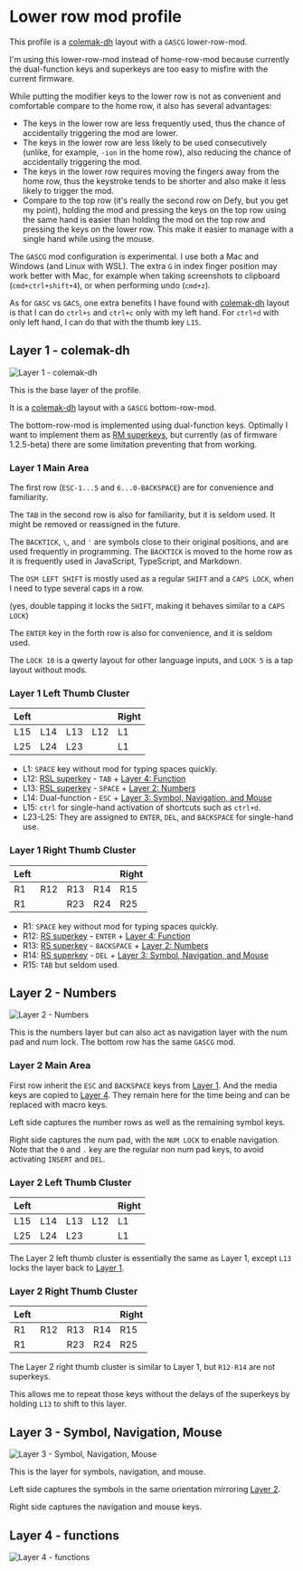 # Lower row mod profile

This profile is a [colemak-dh] layout with a `GASCG` lower-row-mod.

I'm using this lower-row-mod instead of home-row-mod because currently the dual-function keys and superkeys are too easy to misfire with the current firmware.

While putting the modifier keys to the lower row is not as convenient and comfortable compare to the home row,
it also has several advantages:

- The keys in the lower row are less frequently used, thus the chance of accidentally triggering the mod are lower.
- The keys in the lower row are less likely to be used consecutively (unlike, for example, `-ion` in the home row), also reducing the chance of accidentally triggering the mod.
- The keys in the lower row requires moving the fingers away from the home row, thus the keystroke tends to be shorter and also make it less likely to trigger the mod.
- Compare to the top row (it's really the second row on Defy, but you get my point), holding the mod and pressing the keys on the top row using the same hand is easier than holding the mod on the top row and pressing the keys on the lower row. This make it easier to manage with a single hand while using the mouse.

The `GASCG` mod configuration is experimental.
I use both a Mac and Windows (and Linux with WSL).
The extra `G` in index finger position may work better with Mac,
for example when taking screenshots to clipboard (`cmd+ctrl+shift+4`),
or when performing undo (`cmd+z`).

As for `GASC` vs `GACS`,
one extra benefits I have found with [colemak-dh] layout is that I can do `ctrl+s` and `ctrl+c` only with my left hand.
For `ctrl+d` with only left hand, I can do that with the thumb key `L15`.

## Layer 1 - colemak-dh

![Layer 1 - colemak-dh](layer-1.png)

This is the base layer of the profile.

It is a [colemak-dh] layout with a `GASCG` bottom-row-mod.

The bottom-row-mod is implemented using dual-function keys.
Optimally I want to implement them as [RM superkeys][rm-superkey],
but currently (as of firmware 1.2.5-beta) there are some limitation preventing that from working.

### Layer 1 Main Area

The first row (`ESC-1...5` and `6...0-BACKSPACE`) are for convenience and familiarity.

The `TAB` in the second row is also for familiarity, but it is seldom used.
It might be removed or reassigned in the future.

The `BACKTICK`, `\`, and `'` are symbols close to their original positions,
and are used frequently in programming.
The `BACKTICK` is moved to the home row as it is frequently used in JavaScript, TypeScript, and Markdown.

The `OSM LEFT SHIFT` is mostly used as a regular `SHIFT` and a `CAPS LOCK`,
when I need to type several caps in a row.

(yes, double tapping it locks the `SHIFT`, making it behaves similar to a `CAPS LOCK`)

The `ENTER` key in the forth row is also for convenience,
and it is seldom used.

The `LOCK 10` is a qwerty layout for other language inputs,
and `LOCK 5` is a tap layout without mods.

### Layer 1 Left Thumb Cluster

| Left |     |     |     | Right |
| ---- | --- | --- | --- | ----- |
| L15  | L14 | L13 | L12 | L1    |
| L25  | L24 | L23 |     | L1    |

- L1: `SPACE` key without mod for typing spaces quickly.
- L12: [RSL superkey][rsl-superkey] - `TAB` + [Layer 4: Function](#layer-4---functions)
- L13: [RSL superkey][rsl-superkey] - `SPACE` + [Layer 2: Numbers](#layer-2---numbers)
- L14: Dual-function - `ESC` + [Layer 3: Symbol, Navigation, and Mouse](#layer-3---symbol-navigation-mouse)
- L15: `ctrl` for single-hand activation of shortcuts such as `ctrl+d`.
- L23-L25: They are assigned to `ENTER`, `DEL`, and `BACKSPACE` for single-hand use.

### Layer 1 Right Thumb Cluster

| Left |     |     |     | Right |
| ---- | --- | --- | --- | ----- |
| R1   | R12 | R13 | R14 | R15   |
| R1   |     | R23 | R24 | R25   |

- R1: `SPACE` key without mod for typing spaces quickly.
- R12: [RS superkey][rs-superkey] - `ENTER` + [Layer 4: Function](#layer-4---functions)
- R13: [RS superkey][rs-superkey] - `BACKSPACE` + [Layer 2: Numbers](#layer-2---numbers)
- R14: [RS superkey][rs-superkey] - `DEL` + [Layer 3: Symbol, Navigation, and Mouse](#layer-3---symbol-navigation-mouse)
- R15: `TAB` but seldom used.

## Layer 2 - Numbers

![Layer 2 - Numbers](layer-2.png)

This is the numbers layer but can also act as navigation layer with the num pad and num lock.
The bottom row has the same `GASCG` mod.

### Layer 2 Main Area

First row inherit the `ESC` and `BACKSPACE` keys from [Layer 1](#layer-1---colemak-dh).
And the media keys are copied to [Layer 4](#layer-4---functions).
They remain here for the time being and can be replaced with macro keys.

Left side captures the number rows as well as the remaining symbol keys.

Right side captures the num pad, with the `NUM LOCK` to enable navigation.
Note that the `0` and `.` key are the regular non num pad keys,
to avoid activating `INSERT` and `DEL`.

### Layer 2 Left Thumb Cluster

| Left |     |     |     | Right |
| ---- | --- | --- | --- | ----- |
| L15  | L14 | L13 | L12 | L1    |
| L25  | L24 | L23 |     | L1    |

The Layer 2 left thumb cluster is essentially the same as Layer 1,
except `L13` locks the layer back to [Layer 1](#layer-1---colemak-dh).

### Layer 2 Right Thumb Cluster

| Left |     |     |     | Right |
| ---- | --- | --- | --- | ----- |
| R1   | R12 | R13 | R14 | R15   |
| R1   |     | R23 | R24 | R25   |

The Layer 2 right thumb cluster is similar to Layer 1,
but `R12-R14` are not superkeys.

This allows me to repeat those keys without the delays of the superkeys by holding `L13` to shift to this layer.

## Layer 3 - Symbol, Navigation, Mouse

![Layer 3 - Symbol, Navigation, Mouse](layer-3.png)

This is the layer for symbols, navigation, and mouse.

Left side captures the symbols in the same orientation mirroring [Layer 2](#layer-2---numbers).

Right side captures the navigation and mouse keys.

## Layer 4 - functions

![Layer 4 - functions](layer-4.png)

[colemak-dh]: https://colemakmods.github.io/mod-dh/
[rm-superkey]: ../../superkeys/readme.md#rm-superkey
[rs-superkey]: ../../superkeys/readme.md#rs-superkey
[rsl-superkey]: ../../superkeys/readme.md#rsl-superkey
